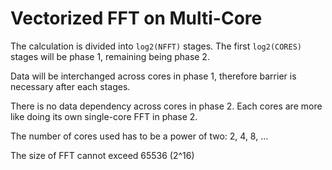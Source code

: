 # Vectorized FFT on Multi-Core

The calculation is divided into `log2(NFFT)` stages. The first `log2(CORES)` stages will be phase 1, remaining being phase 2.

Data will be interchanged across cores in phase 1, therefore barrier is necessary after each stages.

There is no data dependency across cores in phase 2. Each cores are more like doing its own single-core FFT in phase 2.

The number of cores used has to be a power of two: 2, 4, 8, ...

The size of FFT cannot exceed 65536 (2^16)
